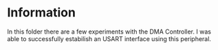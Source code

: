 # Information
In this folder there are a few experiments with the DMA Controller. I was able to successfully estabilish an USART interface using this peripheral.
